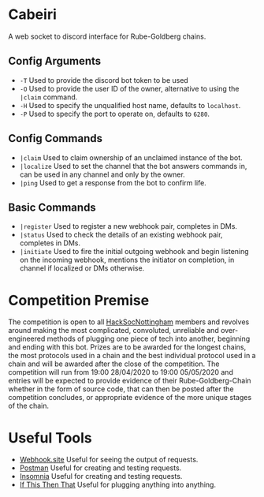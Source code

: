 # Cabeiri
A web socket to discord interface for Rube-Goldberg chains.

## Config Arguments
- `-T`
  Used to provide the discord bot token to be used
- `-O`
  Used to provide the user ID of the owner, alternative to using the `|claim` command.
- `-H`
  Used to specify the unqualified host name, defaults to `localhost`. 
- `-P`
  Used to specify the port to operate on, defaults to `6280`.

## Config Commands
- `|claim`
  Used to claim ownership of an unclaimed instance of the bot. 
- `|localize`
  Used to set the channel that the bot answers commands in, can be used in any channel and only by the owner.
- `|ping`
  Used to get a response from the bot to confirm life.
## Basic Commands
- `|register`
  Used to register a new webhook pair, completes in DMs.
- `|status`
  Used to check the details of an existing webhook pair, completes in DMs.
- `|initiate`
  Used to fire the initial outgoing webhook and begin listening on the incoming webhook, mentions the initiator on completion, in channel if localized or DMs otherwise. 

# Competition Premise
  The competition is open to all [HackSocNottingham](https://github.com/HackSocNotts) members and revolves around making the most complicated, convoluted, unreliable and over-engineered methods of plugging one piece of tech into another, beginning and ending with this bot. 
  Prizes are to be awarded for the longest chains, the most protocols used in a chain and the best individual protocol used in a chain and will be awarded after the close of the competition.
  The competition will run from 19:00 28/04/2020 to 19:00 05/05/2020 and entries will be expected to provide evidence of their Rube-Goldberg-Chain whether in the form of source code, that can then be posted after the competition concludes, or appropriate evidence of the more unique stages of the chain. 

# Useful Tools
- [Webhook.site](https://webhook.site/)
  Useful for seeing the output of requests.
- [Postman](https://www.postman.com/)
  Useful for creating and testing requests.
- [Insomnia](https://insomnia.rest/)
  Useful for creating and testing requests.
- [If This Then That](https://ifttt.com/)
  Useful for plugging anything into anything.
